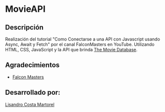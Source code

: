 # MovieAPI

## Descripción

Realización del tutorial "Como Conectarse a una API con Javascript usando Async, Await y Fetch" por el canal FalconMasters en YouTube.
Utilizando HTML, CSS, JavaScript y la API que brinda [The Movie Database](https://www.themoviedb.org/).


## Agradecimientos

- [Falcon Masters](http://www.falconmasters.com/)


## Desarrollado por:

[Lisandro Costa Martorel](https://lisandrocostamartorel.com.ar/)


